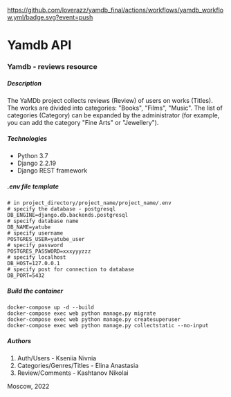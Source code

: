 https://github.com/loverazz/yamdb_final/actions/workflows/yamdb_workflow.yml/badge.svg?event=push

# Yamdb API

### Yamdb - reviews resource

##### Description

The YaMDb project collects reviews (Review) of users on works (Titles). The works are divided into categories: "Books", "Films", "Music". The list of categories (Category) can be expanded by the administrator (for example, you can add the category "Fine Arts" or "Jewellery").


##### Technologies

- Python 3.7
- Django 2.2.19
- Django REST framework


##### .env file template

```
# in project_directory/project_name/project_name/.env
# specify the database - postgresql
DB_ENGINE=django.db.backends.postgresql
# specify database name
DB_NAME=yatube
# specify username
POSTGRES_USER=yatube_user
# specify password
POSTGRES_PASSWORD=xxxyyyzzz
# specify localhost
DB_HOST=127.0.0.1
# specify post for connection to database
DB_PORT=5432
```


##### Build the container

```
docker-compose up -d --build 
docker-compose exec web python manage.py migrate
docker-compose exec web python manage.py createsuperuser
docker-compose exec web python manage.py collectstatic --no-input
```


##### Authors

1. Auth/Users - Kseniia Nivnia
2. Categories/Genres/Titles - Elina Anastasia
3. Review/Comments - Kashtanov Nikolai

Moscow, 2022
